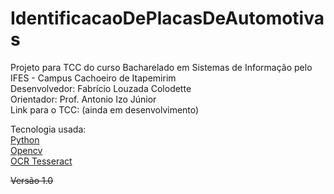 # IdentificacaoDePlacasDeAutomotivas
Projeto para TCC do curso Bacharelado em Sistemas de Informação pelo IFES - Campus Cachoeiro de Itapemirim <br>
Desenvolvedor: Fabrício Louzada Colodette <br>
Orientador: Prof. Antonio Izo Júnior <br>
Link para o TCC: (ainda em desenvolvimento) <br>

Tecnologia usada: <br>
<a href="https://www.python.org/">Python</a> <br>
<a href="https://opencv.org/">Opencv</a> <br>
<a href="https://github.com/tesseract-ocr/tesseract">OCR Tesseract</a> <br>

<s>Versão 1.0</s>
